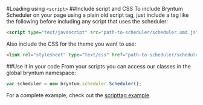 #Loading using `<script>`
##Include script and CSS
To include Bryntum Scheduler on your page using a plain old script tag, just include a tag like the following before
including any script that uses the scheduler:

```html
<script type="text/javascript" src="path-to-scheduler/scheduler.umd.js"></script>
```

Also include the CSS for the theme you want to use:
```html
<link rel="stylesheet" type="text/css" href="path-to-scheduler/scheduler.[theme].css" id="bryntum-theme">
```

##Use it in your code
From your scripts you can access our classes in the global bryntum namespace:
```javascript
var scheduler = new bryntum.scheduler.Scheduler();
```
For a complete example, check out the <a href="../examples/scripttag" target="_blank">scripttag example</a>.
